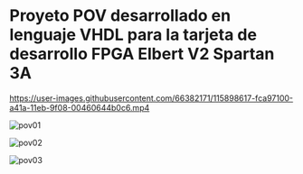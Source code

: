 # Proyeto POV desarrollado en lenguaje VHDL para la tarjeta de desarrollo FPGA Elbert V2 Spartan 3A



https://user-images.githubusercontent.com/66382171/115898617-fca97100-a41a-11eb-9f08-00460644b0c6.mp4


![pov01](https://user-images.githubusercontent.com/66382171/115898353-b3592180-a41a-11eb-8b25-98942f37eb70.jpg)

![pov02](https://user-images.githubusercontent.com/66382171/115898362-b5bb7b80-a41a-11eb-93ef-921e599abc0a.jpg)

![pov03](https://user-images.githubusercontent.com/66382171/115898371-b6eca880-a41a-11eb-834d-22ee9218d829.jpg)





